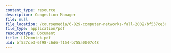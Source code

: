 ```yaml
---
content_type: resource
description: Congestion Manager
file: null
file_location: /coursemedia/6-829-computer-networks-fall-2002/bf537ce36f98c6d6f154b755a0007c48_L12cmnick.pdf
file_type: application/pdf
resourcetype: Document
title: L12cmnick.pdf
uid: bf537ce3-6f98-c6d6-f154-b755a0007c48
---
```

